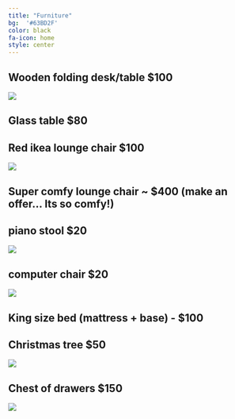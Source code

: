 ```yaml
---
title: "Furniture"
bg:  '#63BD2F'
color: black
fa-icon: home
style: center
---
```


## Wooden folding desk/table $100

![](https://raw.githubusercontent.com/zoevanhavre/VGS/gh-pages/img/IMG_20160619_163415-01.jpg)

## Glass table $80

## Red ikea lounge chair $100
![](https://raw.githubusercontent.com/zoevanhavre/VGS/gh-pages/img/IMG_20160520_140727-01.jpeg)

## Super comfy lounge chair ~ $400 (make an offer...  Its so comfy!)

## piano stool $20

![](https://raw.githubusercontent.com/zoevanhavre/VGS/gh-pages/img/IMG_20160619_161853-01.jpg)

## computer chair $20

![](https://raw.githubusercontent.com/zoevanhavre/VGS/gh-pages/img/IMG_20160619_161352-01.jpg)

## King size bed (mattress + base) - $100


## Christmas tree $50

![](https://raw.githubusercontent.com/zoevanhavre/VGS/gh-pages/img/IMG_20141201_234041-01-01.jpeg)

## Chest of drawers $150

![](https://raw.githubusercontent.com/zoevanhavre/VGS/gh-pages/img/IMG_20160520_111802-01.jpeg)
